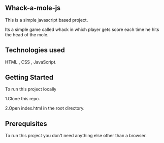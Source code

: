 ## Whack-a-mole-js

This is a simple javascript based project.<br>

Its a simple game called whack in which player gets score each time he hits the head of the mole.

## Technologies used

HTML , CSS , JavaScript.


## Getting Started

To run this project locally

1.Clone this repo.

2.Open index.html in the root directory.

## Prerequisites
To run this project you don't need anything else other than a browser.

  

